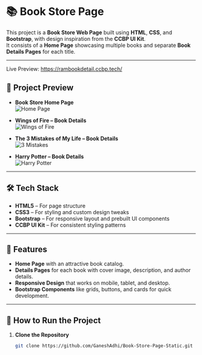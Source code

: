 # 📚 Book Store Page

This project is a **Book Store Web Page** built using **HTML**, **CSS**, and **Bootstrap**, with design inspiration from the **CCBP UI Kit**.  
It consists of a **Home Page** showcasing multiple books and separate **Book Details Pages** for each title.

---

Live Preview: https://rambookdetail.ccbp.tech/

## 📸 Project Preview

- **Book Store Home Page**  
  ![Home Page](https://nkb-backend-media-static-tenxiitian.s3.ap-south-1.amazonaws.com/tenxiitian_prod/programs/Tech+Programs/frontend-content/ccbp/coding-practice-questions/static-websites/book-store-v1.png)

- **Wings of Fire – Book Details**  
  ![Wings of Fire](https://nkb-backend-media-static-tenxiitian.s3.ap-south-1.amazonaws.com/tenxiitian_prod/programs/Tech+Programs/frontend-content/ccbp/coding-practice-questions/static-websites/book-store-wings-for-fire-v1.png)

- **The 3 Mistakes of My Life – Book Details**  
  ![3 Mistakes](https://nkb-backend-media-static-tenxiitian.s3.ap-south-1.amazonaws.com/tenxiitian_prod/programs/Tech+Programs/frontend-content/ccbp/coding-practice-questions/static-websites/book-store-3-mistakes-v1.png)

- **Harry Potter – Book Details**  
  ![Harry Potter](https://nkb-backend-media-static-tenxiitian.s3.ap-south-1.amazonaws.com/tenxiitian_prod/programs/Tech+Programs/frontend-content/ccbp/coding-practice-questions/static-websites/book-store-harry-potter-v1.png)

---

## 🛠 Tech Stack

- **HTML5** – For page structure  
- **CSS3** – For styling and custom design tweaks  
- **Bootstrap** – For responsive layout and prebuilt UI components  
- **CCBP UI Kit** – For consistent styling patterns

---

## 🎯 Features

- **Home Page** with an attractive book catalog.
- **Details Pages** for each book with cover image, description, and author details.
- **Responsive Design** that works on mobile, tablet, and desktop.
- **Bootstrap Components** like grids, buttons, and cards for quick development.

---

## 🚀 How to Run the Project

1. **Clone the Repository**
   ```bash
   git clone https://github.com/GaneshAdhi/Book-Store-Page-Static.git

